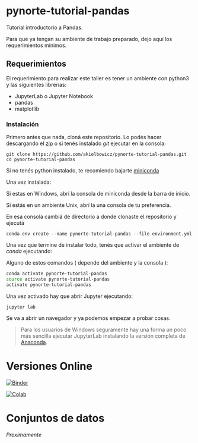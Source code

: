 # pynorte-tutorial-pandas
Tutorial introductorio a Pandas. 

Para que ya tengan su ambiente de trabajo preparado, dejo aquí los requerimientos mínimos.


## Requerimientos

El requerimiento para realizar este taller es tener un ambiente con python3 y las siguientes librerías:

 - JupyterLab o Jupyter Notebook
 - pandas
 - matplotlib

### Instalación

Primero antes que nada, cloná este repositorio. Lo podés hacer descargando el [zip](https://github.com/akielbowicz/pynorte-tutorial-pandas/archive/master.zip) o si tenés instalado _git_ ejecutar en la consola:

```
git clone https://github.com/akielbowicz/pynorte-tutorial-pandas.git
cd pynorte-tutorial-pandas
```

Si no tenés python instalado, te recomiendo bajarte [miniconda](https://conda.io/miniconda.html)

Una vez instalada:

Si estas en Windows, abrí la consola de miniconda desde la barra de inicio.

Si estás en un ambiente Unix, abrí la una consola de tu preferencia.
 
En esa consola cambiá de directorio a donde clonaste el repositorio y ejecutá
 
```
conda env create --name pynorte-tutorial-pandas --file environment.yml
```

Una vez que termine de instalar todo, tenés que activar el ambiente de _conda_ ejecutando:

Alguno de estos comandos ( depende del ambiente y la consola ):

```bash
conda activate pynorte-tutorial-pandas
source activate pynorte-tutorial-pandas
activate pynorte-tutorial-pandas
```

Una vez activado hay que abrir Jupyter ejecutando:

`jupyter lab`

Se va a abrir un navegador y ya podemos empezar a probar cosas.


> Para los usuarios de Windows seguramente hay una forma un poco más sencilla ejecutar JupyterLab
> instalando la versión completa de [Anaconda](https://conda.io/docs/user-guide/install/windows.html).


# Versiones Online

[![Binder](https://mybinder.org/badge_logo.svg)](https://mybinder.org/v2/gh/akielbowicz/pynorte-tutorial-pandas.git/master)

[![Colab](https://colab.research.google.com/assets/colab-badge.svg)](https://colab.research.google.com/github/akielbowicz/pynorte-tutorial-pandas/blob/master/notebooks/Indice.ipynb)

# Conjuntos de datos

*Proximamente*
